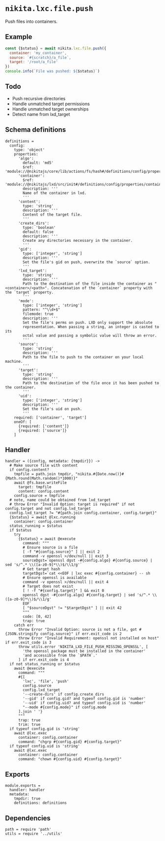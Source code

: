
# `nikita.lxc.file.push`

Push files into containers.

## Example

```js
const {$status} = await nikita.lxc.file.push({
  container: 'my_container',
  source: `#{scratch}/a_file`,
  target: '/root/a_file'
})
console.info(`File was pushed: ${$status}`)
```

## Todo

* Push recursive directories
* Handle unmatched target permissions
* Handle unmatched target ownerships
* Detect name from lxd_target

## Schema definitions

    definitions =
      config:
        type: 'object'
        properties:
          'algo':
            default: 'md5'
            $ref: 'module://@nikitajs/core/lib/actions/fs/hash#/definitions/config/properties/algo'
          'container':
            $ref: 'module://@nikitajs/lxd/src/init#/definitions/config/properties/container'
            description: '''
            Name of the container in lxd.
            '''
          'content':
            type: 'string'
            description: '''
            Content of the target file.
            '''
          'create_dirs':
            type: 'boolean'
            default: false
            description: '''
            Create any directories necessary in the container.
            '''
          'gid':
            type: ['integer', 'string']
            description: '''
            Set the file's gid on push, overwrite the `source` option.
            '''
          'lxd_target':
            type: 'string'
            description: '''
            Path to the destination of the file inside the container as "<container>/<path>". Concatenation of the `container` property with the `target` property. 
            '''
          'mode':
            type: ['integer', 'string']
            pattern: "^\\d+$"
            filemode: true
            description: '''
            Set the file's perms on push. LXD only support the absolute
            representation. When passing a string, an integer is casted to its
            octal value and passing a symbolic value will throw an error.
            '''
          'source':
            type: 'string'
            description: '''
            Path to the file to push to the container on your local machine.
            '''
          'target':
            type: 'string'
            description: '''
            Path to the destination of the file once it has been pushed to the container.
            '''
          'uid':
            type: ['integer', 'string']
            description: '''
            Set the file's uid on push.
            '''
        required: ['container', 'target']
        oneOf: [
          {required: ['content']}
          {required: ['source']}
        ]

## Handler

    handler = ({config, metadata: {tmpdir}}) ->
      # Make source file with content
      if config.content?
        tmpfile = path.join tmpdir, "nikita.#{Date.now()}#{Math.round(Math.random()*1000)}"
        await @fs.base.writeFile
          target: tmpfile
          content: config.content
        config.source = tmpfile
      # note, name could be obtained from lxd_target
      # throw Error "Invalid Option: target is required" if not config.target and not config.lxd_target
      config.lxd_target ?= "#{path.join config.container, config.target}"
      {$status} = await @lxc.running
        container: config.container
      status_running = $status
      if $status
        try
          {$status} = await @execute
            command: """
            # Ensure source is a file
            [ -f "#{config.source}" ] || exit 2
            command -v openssl >/dev/null || exit 3
            sourceDgst=`openssl dgst -#{config.algo} #{config.source} | sed 's/^.* \\([a-z0-9]*\\)$/\\1/g'`
            # Get target hash
            targetDgst=`cat <<EOF | lxc exec #{config.container} -- sh
            # Ensure openssl is available
            command -v openssl >/dev/null || exit 4
            # Target does not exist
            [ ! -f "#{config.target}" ] && exit 0
            openssl dgst -#{config.algo} #{config.target} | sed 's/^.* \\([a-z0-9]*\\)$/\\1/g'
            EOF`
            [ "$sourceDgst" != "$targetDgst" ] || exit 42
            """
            code: [0, 42]
            trap: true
        catch err
          throw Error "Invalid Option: source is not a file, got #{JSON.stringify config.source}" if err.exit_code is 2
          throw Error "Invalid Requirement: openssl not installed on host" if err.exit_code is 3
          throw utils.error 'NIKITA_LXD_FILE_PUSH_MISSING_OPENSSL', [
            'the openssl package must be installed in the container'
            'and accessible from the `$PATH`.'
          ] if err.exit_code is 4
      if not status_running or $status
        await @execute
          command: """
          #{[
            'lxc', 'file', 'push'
            config.source
            config.lxd_target
            '--create-dirs' if config.create_dirs
            '--gid' if config.gid? and typeof config.gid is 'number'
            '--uid' if config.uid? and typeof config.uid is 'number'
            "--mode #{config.mode}" if config.mode
          ].join ' '}
          """
          trap: true
          trim: true
      if typeof config.gid is 'string'
        await @lxc.exec
          container: config.container
          command: "chgrp #{config.gid} #{config.target}"
      if typeof config.uid is 'string'
        await @lxc.exec
          container: config.container
          command: "chown #{config.uid} #{config.target}"

## Exports

    module.exports =
      handler: handler
      metadata:
        tmpdir: true
        definitions: definitions

## Dependencies

    path = require 'path'
    utils = require '../utils'
